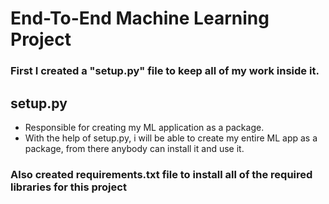 # End-To-End Machine Learning Project

### First I created a "setup.py" file to keep all of my work inside it.

## setup.py
- Responsible for creating my ML application as a package. 
- With the help of setup.py, i will be able to create my entire ML app as a package, from there anybody can install it and use it.

### Also created requirements.txt file to install all of the required libraries for this project

